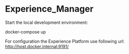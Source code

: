 # Experience_Manager

Start the local development environment:

docker-compose up


For configuration the Experience Platform use following url: http://host.docker.internal:9191/